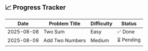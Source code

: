 ## 📈 Progress Tracker

| Date       | Problem Title         | Difficulty | Status  |
|------------|-----------------------|------------|---------|
| 2025-08-08 | Two Sum               | Easy       | ✅ Done |
| 2025-08-09 | Add Two Numbers       | Medium     | ⏳ Pending |
